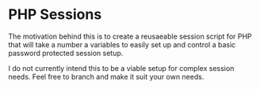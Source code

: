 # PHP Sessions

The motivation behind this is to create a reusaeable session script for PHP that will take a number a variables to easily set up and control a basic password protected session setup.

I do not currently intend this to be a viable setup for complex session needs. Feel free to branch and make it suit your own needs.